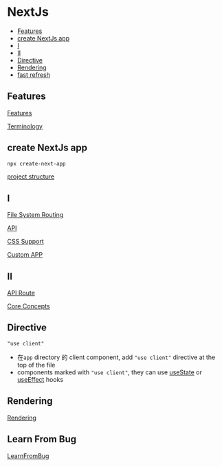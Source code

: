 # NextJs

- [Features](#features)
- [create NextJs app](#create-nextjs-app)
- [I](#i)
- [II](#ii)
- [Directive](#directive)
- [Rendering](#rendering)
- [fast refresh](#fast-refresh)

## Features

[Features](nextjs-features.md)

[Terminology](nextjs-terminology.md)

## create NextJs app

```bash
npx create-next-app
```

[project structure]()

## I

[File System Routing](nextjs-file-system-routing.md)

[API](nextjs-api.md)

[CSS Support](nextjs-css-support.md)

[Custom APP](nextjs-custom-app.md)

## II

[API Route](nextjs-routes-api.md)

[Core Concepts](nextjs-core-concepts.md)

## Directive

`"use client"`

- 在`app` directory 的 client component, add `"use client"` directive at the top of the file
- components marked with `"use client"`, they can use [useState]() or [useEffect]() hooks

## Rendering

[Rendering](nextjs-rendering.md)

## Learn From Bug

[LearnFromBug](nextjs-learn-from-bug.md)

